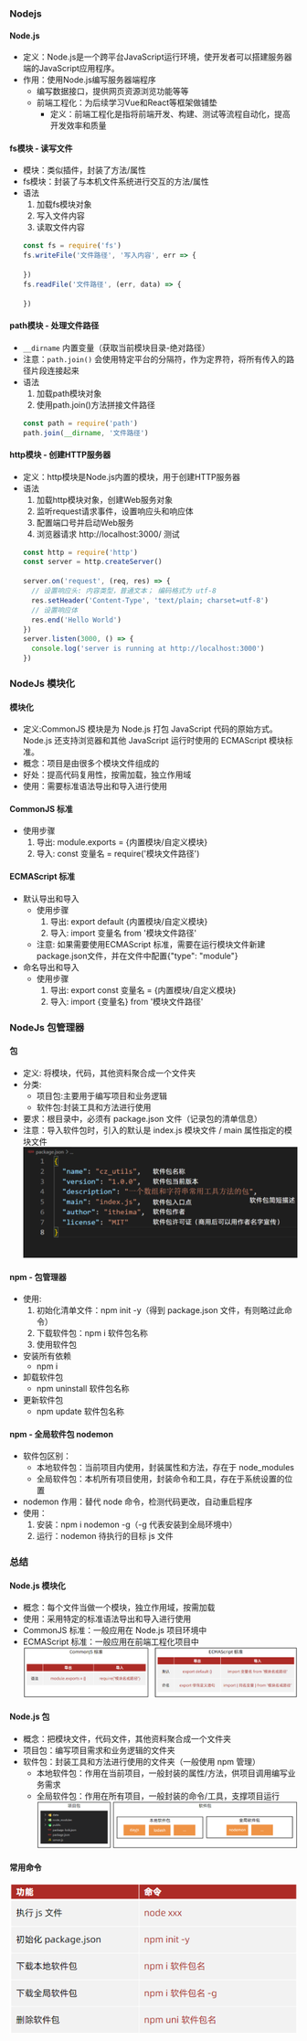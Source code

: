 ### Nodejs
  #### Node.js
  - 定义：Node.js是一个跨平台JavaScript运行环境，使开发者可以搭建服务器端的JavaScript应用程序。
  - 作用：使用Node.js编写服务器端程序
    - 编写数据接口，提供网页资源浏览功能等等
    - 前端工程化：为后续学习Vue和React等框架做铺垫
      - 定义：前端工程化是指将前端开发、构建、测试等流程自动化，提高开发效率和质量
  #### fs模块 - 读写文件
  - 模块：类似插件，封装了方法/属性
  - fs模块：封装了与本机文件系统进行交互的方法/属性
  - 语法
    1. 加载fs模块对象
    2. 写入文件内容
    3. 读取文件内容
    ```js
    const fs = require('fs')
    fs.writeFile('文件路径', '写入内容', err => {
      
    })
    fs.readFile('文件路径', (err, data) => {
      
    })
    ```
  #### path模块 - 处理文件路径
  - `__dirname` 内置变量（获取当前模块目录-绝对路径）
  - 注意：`path.join()` 会使用特定平台的分隔符，作为定界符，将所有传入的路径片段连接起来
  - 语法
    1. 加载path模块对象
    2. 使用path.join()方法拼接文件路径
    ```js
    const path = require('path')
    path.join(__dirname, '文件路径')
    ```
  #### http模块 - 创建HTTP服务器
  - 定义：http模块是Node.js内置的模块，用于创建HTTP服务器
  - 语法
    1. 加载http模块对象，创建Web服务对象
    2. 监听request请求事件，设置响应头和响应体
    3. 配置端口号并启动Web服务
    4. 浏览器请求 http://localhost:3000/ 测试
    ```js
    const http = require('http')
    const server = http.createServer()

    server.on('request', (req, res) => {
      // 设置响应头: 内容类型，普通文本； 编码格式为 utf-8
      res.setHeader('Content-Type', 'text/plain; charset=utf-8')
      // 设置响应体
      res.end('Hello World')
    })
    server.listen(3000, () => {
      console.log('server is running at http://localhost:3000')
    })
    ```
### NodeJs 模块化
  #### 模块化
  - 定义:CommonJS 模块是为 Node.js 打包 JavaScript 代码的原始方式。 Node.js 还支持浏览器和其他 JavaScript 运行时使用的 ECMAScript 模块标准。
  - 概念：项目是由很多个模块文件组成的
  - 好处：提高代码复用性，按需加载，独立作用域
  - 使用：需要标准语法导出和导入进行使用
  #### CommonJS 标准
  - 使用步骤
    1. 导出: module.exports = {内置模块/自定义模块}
    2. 导入: const 变量名 = require('模块文件路径')
  #### ECMAScript 标准
  - 默认导出和导入
    - 使用步骤
      1. 导出: export default {内置模块/自定义模块}
      2. 导入: import 变量名 from '模块文件路径'
    - 注意: 如果需要使用ECMAScript 标准，需要在运行模块文件新建package.json文件，并在文件中配置{"type": "module"}
  - 命名导出和导入
    - 使用步骤
      1. 导出: export const 变量名 = {内置模块/自定义模块}
      2. 导入: import {变量名} from '模块文件路径'

### NodeJs 包管理器
  #### 包
  - 定义: 将模块，代码，其他资料聚合成一个文件夹
  - 分类:
    - 项目包:主要用于编写项目和业务逻辑
    - 软件包:封装工具和方法进行使用
  - 要求：根目录中，必须有 package.json 文件（记录包的清单信息）
  - 注意：导入软件包时，引入的默认是 index.js 模块文件 / main 属性指定的模块文件
  ![包](../3_框架前置(AJAX-Node.js-Webpack-Git)/2_Node.js/2_images/包.png)
  #### npm - 包管理器
  - 使用:
    1. 初始化清单文件：npm init -y（得到 package.json 文件，有则略过此命令）
    2. 下载软件包：npm i 软件包名称
    3. 使用软件包
  - 安装所有依赖
    - npm i
  - 卸载软件包
    - npm uninstall 软件包名称
  - 更新软件包
    - npm update 软件包名称
  #### npm - 全局软件包 nodemon
  - 软件包区别：
    - 本地软件包：当前项目内使用，封装属性和方法，存在于 node_modules 
    - 全局软件包：本机所有项目使用，封装命令和工具，存在于系统设置的位置
  - nodemon 作用：替代 node 命令，检测代码更改，自动重启程序
  - 使用：
    1. 安装：npm i nodemon -g（-g 代表安装到全局环境中）
    2. 运行：nodemon 待执行的目标 js 文件

### 总结
  #### Node.js 模块化
  - 概念：每个文件当做一个模块，独立作用域，按需加载
  - 使用：采用特定的标准语法导出和导入进行使用
  - CommonJS  标准：一般应用在 Node.js 项目环境中
  - ECMAScript 标准：一般应用在前端工程化项目中
  ![模块化标准](../3_框架前置(AJAX-Node.js-Webpack-Git)/2_Node.js/2_images/模块化标准.png)
  #### Node.js 包
  - 概念：把模块文件，代码文件，其他资料聚合成一个文件夹
  - 项目包：编写项目需求和业务逻辑的文件夹
  - 软件包：封装工具和方法进行使用的文件夹（一般使用 npm 管理）
    - 本地软件包：作用在当前项目，一般封装的属性/方法，供项目调用编写业务需求
    - 全局软件包：作用在所有项目，一般封装的命令/工具，支撑项目运行
  ![包管理](../3_框架前置(AJAX-Node.js-Webpack-Git)/2_Node.js/2_images/包管理.png)
  #### 常用命令
  ![常用命令](../3_框架前置(AJAX-Node.js-Webpack-Git)/2_Node.js/2_images/常用命令.png)